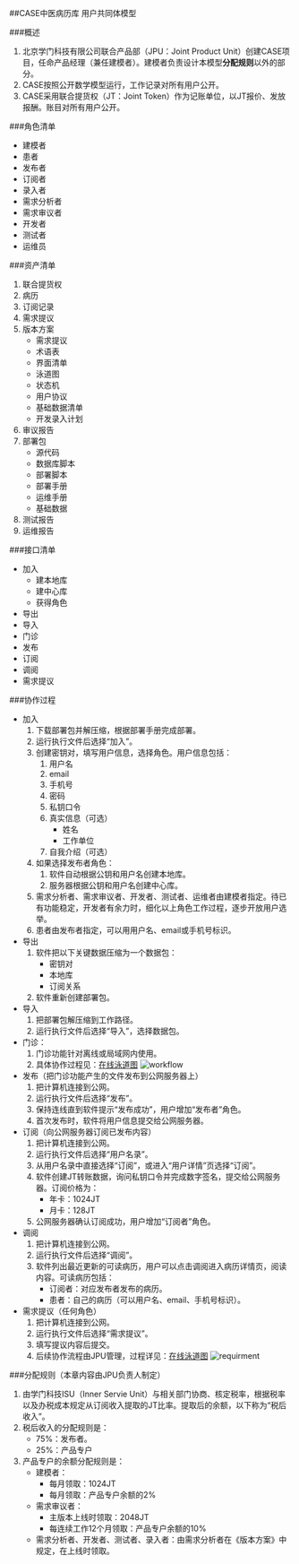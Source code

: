 ##CASE中医病历库
用户共同体模型

###概述
1. 北京学门科技有限公司联合产品部（JPU：Joint Product Unit）创建CASE项目，任命产品经理（兼任建模者）。建模者负责设计本模型**分配规则**以外的部分。
2. CASE按照公开数学模型运行，工作记录对所有用户公开。
3. CASE采用联合提货权（JT：Joint Token）作为记账单位，以JT报价、发放报酬。账目对所有用户公开。

###角色清单
* 建模者
* 患者
* 发布者
* 订阅者
* 录入者
* 需求分析者
* 需求审议者
* 开发者
* 测试者
* 运维员

###资产清单
1. 联合提货权
2. 病历
3. 订阅记录
4. 需求提议
5. 版本方案
	* 需求提议
	* 术语表
	* 界面清单
	* 泳道图
	* 状态机
	* 用户协议
	* 基础数据清单
	* 开发录入计划
6. 审议报告
7. 部署包
	* 源代码
	* 数据库脚本
	* 部署脚本
	* 部署手册
	* 运维手册
	* 基础数据
8. 测试报告
9. 运维报告

###接口清单
* 加入
	* 建本地库
	* 建中心库
	* 获得角色
* 导出
* 导入 
* 门诊
* 发布
* 订阅
* 调阅
* 需求提议
 
###协作过程
* 加入  
	1. 下载部署包并解压缩，根据部署手册完成部署。
	2. 运行执行文件后选择“加入”。
	3. 创建密钥对，填写用户信息，选择角色。用户信息包括：
		1. 用户名
		2. email
		3. 手机号
		4. 密码
		5. 私钥口令 
		6. 真实信息（可选）
			* 姓名
			* 工作单位
		7. 自我介绍（可选）
	4. 如果选择发布者角色：
		1. 软件自动根据公钥和用户名创建本地库。
		2. 服务器根据公钥和用户名创建中心库。
	5. 需求分析者、需求审议者、开发者、测试者、运维者由建模者指定。待已有功能稳定，开发者有余力时，细化以上角色工作过程，逐步开放用户选举。
	6. 患者由发布者指定，可以用用户名、email或手机号标识。
* 导出
	1. 软件把以下关键数据压缩为一个数据包：
		* 密钥对
		* 本地库
		* 订阅关系
	2. 软件重新创建部署包。 
* 导入
	1. 把部署包解压缩到工作路径。
	2. 运行执行文件后选择“导入”，选择数据包。
* 门诊：
	1. 门诊功能针对离线或局域网内使用。
	2. 具体协作过程见：[在线泳道图](http://www.processon.com/view/link/54dd841de4b0f67889144001)
![workflow](门诊.png)
* 发布（把门诊功能产生的文件发布到公网服务器上）
	1. 把计算机连接到公网。
	2. 运行执行文件后选择“发布”。
	3. 保持连线直到软件提示“发布成功”，用户增加“发布者”角色。
	4. 首次发布时，软件将用户信息提交给公网服务器。
* 订阅（向公网服务器订阅已发布内容）
	1. 把计算机连接到公网。
	2. 运行执行文件后选择“用户名录”。
	3. 从用户名录中直接选择“订阅”，或进入“用户详情”页选择“订阅”。
	4. 软件创建JT转账数据，询问私钥口令并完成数字签名，提交给公网服务器。订阅价格为：
		* 年卡：1024JT
		* 月卡：128JT
	5. 公网服务器确认订阅成功，用户增加“订阅者”角色。
* 调阅
	1. 把计算机连接到公网。
	2. 运行执行文件后选择“调阅”。
	3. 软件列出最近更新的可读病历，用户可以点击调阅进入病历详情页，阅读内容。可读病历包括：
		* 订阅者：对应发布者发布的病历。
		* 患者：自己的病历（可以用户名、email、手机号标识）。
* 需求提议（任何角色）
	1. 把计算机连接到公网。
	2. 运行执行文件后选择“需求提议”。
	3. 填写提议内容后提交。
	4. 后续协作流程由JPU管理，过程详见：[在线泳道图](http://www.processon.com/view/link/551913e5e4b0cb44a71de3d6)
![requirment](需求管理.png)

###分配规则（本章内容由JPU负责人制定）
1. 由学门科技ISU（Inner Servie Unit）与相关部门协商、核定税率，根据税率以及办税成本规定从订阅收入提取的JT比率。提取后的余额，以下称为“税后收入”。
2. 税后收入的分配规则是：
	* 75%：发布者。
	* 25%：产品专户
3. 产品专户的余额分配规则是：
	* 建模者：
		* 每月领取：1024JT
		* 每月领取：产品专户余额的2%
	* 需求审议者：
		* 主版本上线时领取：2048JT
		* 每连续工作12个月领取：产品专户余额的10%
	* 需求分析者、开发者、测试者、录入者：由需求分析者在《版本方案》中规定，在上线时领取。